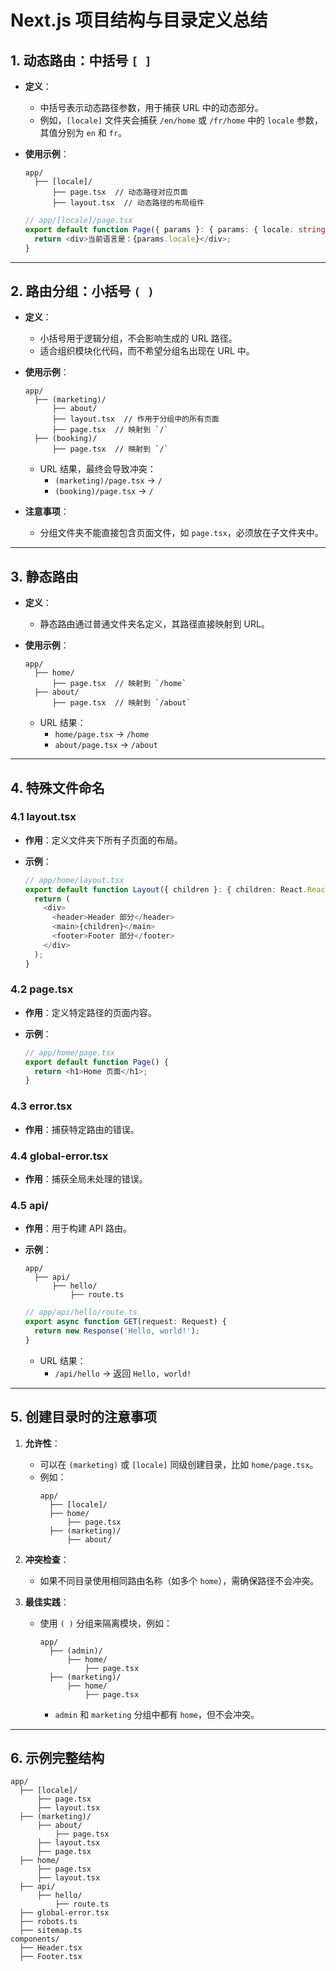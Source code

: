 # Next.js 项目结构与目录定义总结

## 1. 动态路由：中括号 `[ ]`
- **定义**：
  - 中括号表示动态路径参数，用于捕获 URL 中的动态部分。
  - 例如，`[locale]` 文件夹会捕获 `/en/home` 或 `/fr/home` 中的 `locale` 参数，其值分别为 `en` 和 `fr`。

- **使用示例**：
  ```plaintext
  app/
    ├── [locale]/
        ├── page.tsx  // 动态路径对应页面
        ├── layout.tsx  // 动态路径的布局组件
  ```

  ```typescript
  // app/[locale]/page.tsx
  export default function Page({ params }: { params: { locale: string } }) {
    return <div>当前语言是：{params.locale}</div>;
  }
  ```

---

## 2. 路由分组：小括号 `( )`
- **定义**：
  - 小括号用于逻辑分组，不会影响生成的 URL 路径。
  - 适合组织模块化代码，而不希望分组名出现在 URL 中。

- **使用示例**：
  ```plaintext
  app/
    ├── (marketing)/
        ├── about/
        ├── layout.tsx  // 作用于分组中的所有页面
        ├── page.tsx  // 映射到 `/`
    ├── (booking)/
        ├── page.tsx  // 映射到 `/`
  ```

  - URL 结果，最终会导致冲突：
    - `(marketing)/page.tsx` -> `/`
    - `(booking)/page.tsx` -> `/` 
- **注意事项**：
  - 分组文件夹不能直接包含页面文件，如 `page.tsx`，必须放在子文件夹中。

---

## 3. 静态路由
- **定义**：
  - 静态路由通过普通文件夹名定义，其路径直接映射到 URL。

- **使用示例**：
  ```plaintext
  app/
    ├── home/
        ├── page.tsx  // 映射到 `/home`
    ├── about/
        ├── page.tsx  // 映射到 `/about`
  ```

  - URL 结果：
    - `home/page.tsx` -> `/home`
    - `about/page.tsx` -> `/about`

---

## 4. 特殊文件命名
### 4.1 layout.tsx
- **作用**：定义文件夹下所有子页面的布局。

- **示例**：
  ```typescript
  // app/home/layout.tsx
  export default function Layout({ children }: { children: React.ReactNode }) {
    return (
      <div>
        <header>Header 部分</header>
        <main>{children}</main>
        <footer>Footer 部分</footer>
      </div>
    );
  }
  ```

### 4.2 page.tsx
- **作用**：定义特定路径的页面内容。

- **示例**：
  ```typescript
  // app/home/page.tsx
  export default function Page() {
    return <h1>Home 页面</h1>;
  }
  ```

### 4.3 error.tsx
- **作用**：捕获特定路由的错误。

### 4.4 global-error.tsx
- **作用**：捕获全局未处理的错误。

### 4.5 api/
- **作用**：用于构建 API 路由。

- **示例**：
  ```plaintext
  app/
    ├── api/
        ├── hello/
            ├── route.ts
  ```
  ```typescript
  // app/api/hello/route.ts
  export async function GET(request: Request) {
    return new Response('Hello, world!');
  }
  ```

  - URL 结果：
    - `/api/hello` -> 返回 `Hello, world!`

---

## 5. 创建目录时的注意事项
1. **允许性**：
   - 可以在 `(marketing)` 或 `[locale]` 同级创建目录，比如 `home/page.tsx`。
   - 例如：
     ```plaintext
     app/
       ├── [locale]/
       ├── home/
           ├── page.tsx
       ├── (marketing)/
           ├── about/
     ```

2. **冲突检查**：
   - 如果不同目录使用相同路由名称（如多个 `home`），需确保路径不会冲突。

3. **最佳实践**：
   - 使用 `( )` 分组来隔离模块，例如：
     ```plaintext
     app/
       ├── (admin)/
           ├── home/
               ├── page.tsx
       ├── (marketing)/
           ├── home/
               ├── page.tsx
     ```
     - `admin` 和 `marketing` 分组中都有 `home`，但不会冲突。

---

## 6. 示例完整结构
```plaintext
app/
  ├── [locale]/
      ├── page.tsx
      ├── layout.tsx
  ├── (marketing)/
      ├── about/
          ├── page.tsx
      ├── layout.tsx
      ├── page.tsx
  ├── home/
      ├── page.tsx
      ├── layout.tsx
  ├── api/
      ├── hello/
          ├── route.ts
  ├── global-error.tsx
  ├── robots.ts
  ├── sitemap.ts
components/
  ├── Header.tsx
  ├── Footer.tsx
